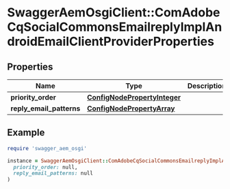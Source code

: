 # SwaggerAemOsgiClient::ComAdobeCqSocialCommonsEmailreplyImplAndroidEmailClientProviderProperties

## Properties

| Name | Type | Description | Notes |
| ---- | ---- | ----------- | ----- |
| **priority_order** | [**ConfigNodePropertyInteger**](ConfigNodePropertyInteger.md) |  | [optional] |
| **reply_email_patterns** | [**ConfigNodePropertyArray**](ConfigNodePropertyArray.md) |  | [optional] |

## Example

```ruby
require 'swagger_aem_osgi'

instance = SwaggerAemOsgiClient::ComAdobeCqSocialCommonsEmailreplyImplAndroidEmailClientProviderProperties.new(
  priority_order: null,
  reply_email_patterns: null
)
```

